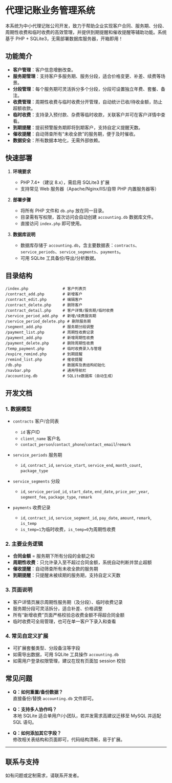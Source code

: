 # 代理记账业务管理系统

本系统为中小代理记账公司开发，致力于帮助企业实现客户合同、服务期、分段、周期性收费和临时收费的高效管理，并提供到期提醒和催收提醒等辅助功能。系统基于 PHP + SQLite3，无需部署数据库服务器，开箱即用！

## 功能简介

- **客户管理**：客户信息增删改查。
- **服务期管理**：支持客户多服务期、服务分段，适合价格变更、补差、续费等场景。
- **分段管理**：每个服务期可灵活拆分多个分段，分段可设置独立年费、套餐、备注。
- **收费管理**：周期性收费与临时收费分开管理，自动统计已收/待收金额，防止超额收款。
- **临时收费**：支持录入预付款、杂费等临时收款，关联客户并可在客户详情中查看。
- **到期提醒**：提前预警服务期即将到期客户，支持自定义提醒天数。
- **催收提醒**：自动筛查所有“未收全款”的服务期，便于及时催收。
- **数据安全**：所有数据本地化，无需外部依赖。

## 快速部署

1. **环境要求**
   - PHP 7.4+（建议 8.x），需启用 SQLite3 扩展
   - 支持常见 Web 服务器（Apache/Nginx/IIS/自带 PHP 内置服务器等）

2. **部署步骤**
   - 将所有 PHP 文件和 `db.php` 放在同一目录。
   - 目录需有写权限，首次访问会自动创建 `accounting.db` 数据库文件。
   - 直接访问 `index.php` 即可使用。

3. **数据库说明**
   - 数据库存储于 `accounting.db`，含主要数据表：`contracts`、`service_periods`、`service_segments`、`payments`。
   - 可用 SQLite 工具备份/导出/分析数据。

## 目录结构

```
/index.php               # 客户列表页
/contract_add.php        # 新增客户
/contract_edit.php       # 编辑客户
/contract_delete.php     # 删除客户
/contract_detail.php     # 客户详情/服务期/临时收费
/service_period_add.php  # 新增/续费服务期
/service_period_delete.php # 删除服务期
/segment_add.php         # 服务期分段调整
/payment_list.php        # 周期性收费记录
/payment_add.php         # 新增周期性收费
/payment_delete.php      # 删除周期性收费
/temp_payment.php        # 临时收费录入与管理
/expire_remind.php       # 到期提醒
/remind_list.php         # 催收提醒
/db.php                  # 数据库及表结构初始化
/navbar.php              # 通用导航栏
/accounting.db           # SQLite数据库（自动生成）
```

## 开发文档

### 1. 数据模型

- `contracts` 客户/合同表
  - `id` 客户ID
  - `client_name` 客户名
  - `contact_person`/`contact_phone`/`contact_email`/`remark`

- `service_periods` 服务期
  - `id`, `contract_id`, `service_start`, `service_end`, `month_count`, `package_type`

- `service_segments` 分段
  - `id`, `service_period_id`, `start_date`, `end_date`, `price_per_year`, `segment_fee`, `package_type`, `remark`

- `payments` 收费记录
  - `id`, `contract_id`, `service_segment_id`, `pay_date`, `amount`, `remark`, `is_temp`
  - `is_temp=1`为临时收费，`is_temp=0`为周期性收费

### 2. 主要业务逻辑

- **合同金额** = 服务期下所有分段的金额之和
- **周期性收费**：只允许录入至不超过合同金额，系统自动判断并禁止超额
- **催收提醒**：自动筛查所有未收全款的服务期
- **到期提醒**：只提醒未被续期的服务期，支持自定义天数

### 3. 页面说明

- 客户详情页展示周期性服务期（及分段）、临时收费记录
- 服务期分段可灵活拆分，适合补差、价格调整
- 所有“新增收费”页面严格校验总收费金额不得超合同金额
- 临时收费可全局管理，也可在单一客户下录入和查看

### 4. 常见自定义扩展

- 可扩展套餐类型、分段备注等字段
- 如需导出数据，可用 SQLite 工具操作 `accounting.db`
- 如需用户登录权限管理，建议在现有页面加 session 校验

## 常见问题

- **Q：如何重置/备份数据？**  
  直接备份/替换 `accounting.db` 文件即可。

- **Q：支持多人协作吗？**  
  本地 SQLite 适合单用户/小团队，若并发需求高建议迁移至 MySQL 并适配 SQL 语句。

- **Q：如何添加其它字段？**  
  修改相关表结构和页面即可，代码结构清晰，易于扩展。

---

## 联系与支持

如有问题或定制需求，请联系开发者。
